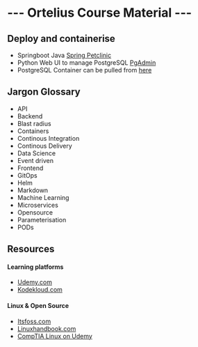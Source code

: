 # --- Ortelius Course Material ---

## Deploy and containerise
- Springboot Java [Spring Petclinic](https://github.com/spring-projects/spring-petclinic)
- Python Web UI to manage PostgreSQL [PgAdmin](https://www.pgadmin.org/)
- PostgreSQL Container can be pulled from [here](https://hub.docker.com/_/postgres/)

## Jargon Glossary
- API
- Backend
- Blast radius
- Containers
- Continous Integration
- Continous Delivery
- Data Science
- Event driven
- Frontend
- GitOps
- Helm
- Markdown
- Machine Learning
- Microservices
- Opensource
- Parameterisation
- PODs

## Resources
#### Learning platforms
- [Udemy.com](https://udemy.com)
- [Kodekloud.com](https://kodekloud.com)
#### Linux & Open Source
- [Itsfoss.com](https://itsfoss.com/)
- [Linuxhandbook.com](https://linuxhandbook.com/)
- [CompTIA Linux on Udemy](https://www.udemy.com/share/1076RM3@wyBekn7-PidnmF_CeNvkQeJjSzd9_9rNkxjrWFaI2hA7e6fQJEnkmWbazI66eyHT/)
